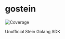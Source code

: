 # gostein
![Coverage](https://img.shields.io/badge/Coverage-88.1%25-brightgreen)

Unofficial Stein Golang SDK 
